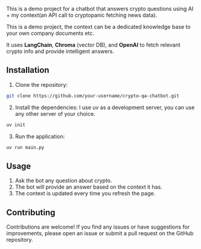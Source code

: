 This is a demo project for a chatbot that answers crypto questions using AI + my context(an API call to cryptopanic fetching news data).

This is a demo project, the context can be a dedicated knowledge base to your own company documents etc.

It uses **LangChain**, **Chroma** (vector DB), and **OpenAI** to fetch relevant crypto info
and provide intelligent answers.

## Installation

1. Clone the repository:

```bash
git clone https://github.com/your-username/crypto-qa-chatbot.git
```

2. Install the dependencies:
   I use uv as a development server, you can use any other server of your choice.

```bash
uv init
```

3. Run the application:

```bash
uv run main.py
```

## Usage

1. Ask the bot any question about crypto.
2. The bot will provide an answer based on the context it has.
3. The context is updated every time you refresh the page.

## Contributing

Contributions are welcome! If you find any issues or have suggestions for improvements, please open an issue or submit a pull request on the GitHub repository.
